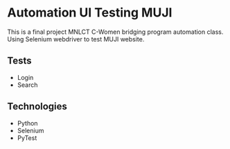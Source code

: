# Automation UI Testing MUJI

This is a final project MNLCT C-Women bridging program automation class. Using Selenium webdriver to test MUJI website.

## Tests
- Login
- Search

## Technologies
- Python
- Selenium
- PyTest